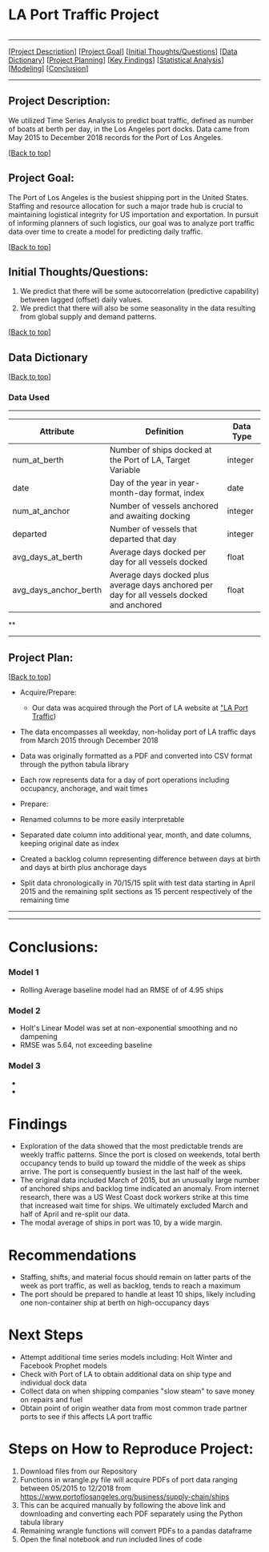 # <a name="top"></a>LA Port Traffic Project
![]()


***
[[Project Description](#project_description)]
[[Project Goal](#project_goal)]
[[Initial Thoughts/Questions](#initial_thoughts_questions)]
[[Data Dictionary](#dictionary)]
[[Project Planning](#planning)]
[[Key Findings](#findings)]
[[Statistical Analysis](#stats)]
[[Modeling](#model)]
[[Conclusion](#conclusion)]
___



## <a name="project_description"></a>Project Description:

We utilized Time Series Analysis to predict boat traffic, defined as number of boats at berth per day, in the Los Angeles port docks. Data came from May 2015 to December 2018 records for the Port of Los Angeles.

[[Back to top](#top)]

 ## <a name="project_goal"></a>Project Goal:

 The Port of Los Angeles is the busiest shipping port in the United States. Staffing and resource allocation for such a major trade hub is crucial to maintaining logistical integrity for US importation and exportation. In pursuit of informing planners of such logistics, our goal was to analyze port traffic data over time to create a model for predicting daily traffic. 

 [[Back to top](#top)]
 
 
## <a name="initial_thoughts_questions"></a>Initial Thoughts/Questions:
1. We predict that there will be some autocorrelation (predictive capability) between lagged (offset) daily values. 
2. We predict that there will also be some seasonality in the data resulting from global supply and demand patterns. 

 [[Back to top](#top)]

## <a name="dictionary"></a>Data Dictionary  
[[Back to top](#top)]


### Data Used
---
| Attribute | Definition | Data Type |
| ----- | ----- | ----- |
|num_at_berth| Number of ships docked at the Port of LA, Target Variable |integer|
|date| Day of the year in year-month-day format, index |date|
|num_at_anchor| Number of vessels anchored and awaiting docking |integer|
|departed| Number of vessels that departed that day |integer|
|avg_days_at_berth| Average days docked per day for all vessels docked |float|
|avg_days_anchor_berth| Average days docked plus average days anchored per day for all vessels docked and anchored |float|
**

***

## <a name="planning"></a>Project Plan: 
[[Back to top](#top)]
- Acquire/Prepare:
    - Our data was acquired through the Port of LA website at ["LA Port Traffic]([https://www.portoflosangeles.org/business/supply-chain/ships]))
   
- The data encompasses all weekday, non-holiday port of LA traffic days from March 2015 through December 2018
- Data was originally formatted as a PDF and converted into CSV format through the python tabula library
- Each row represents data for a day of port operations including occupancy, anchorage, and wait times
- Prepare:
- Renamed columns to be more easily interpretable
- Separated date column into additional year, month, and date columns, keeping original date as index
- Created a backlog column representing difference between days at birth and days at birth plus anchorage days
- Split data chronologically in 70/15/15 split with test data starting in April 2015 and the remaining split sections as 15 percent respectively of the remaining time

***




*********************

# Conclusions:

### Model 1

- Rolling Average baseline model had an RMSE of of 4.95 ships

### Model 2

- Holt's Linear Model was set at non-exponential smoothing and no dampening
- RMSE was 5.64, not exceeding baseline

### Model 3

- 

- 

# Findings

- Exploration of the data showed that the most predictable trends are weekly traffic patterns. Since the port is closed on weekends, total berth occupancy tends to build up toward the middle of the week as ships arrive. The port is consequently busiest in the last half of the week.
- The original data included March of 2015, but an unusually large number of anchored ships and backlog time indicated an anomaly. From internet research, there was a US West Coast dock workers strike at this time that increased wait time for ships. We ultimately excluded March and half of April and re-split our data. 
- The modal average of ships in port was 10, by a wide margin. 

# Recommendations
- Staffing, shifts, and material focus should remain on latter parts of the week as port traffic, as well as backlog, tends to reach a maximum
- The port should be prepared to handle at least 10 ships, likely including one non-container ship at berth on high-occupancy days

# Next Steps

- Attempt additional time series models including: Holt Winter and Facebook Prophet models
- Check with Port of LA to obtain additional data on ship type and individual dock data
- Collect data on when shipping companies "slow steam" to save money on repairs and fuel
- Obtain point of origin weather data from most common trade partner ports to see if this affects LA port traffic

# Steps on How to Reproduce Project:
1. Download files from our Repository
2. Functions in wrangle.py file will acquire PDFs of port data ranging between 05/2015 to 12/2018 from https://www.portoflosangeles.org/business/supply-chain/ships
3. This can be acquired manually by following the above link and downloading and converting each PDF separately using the Python tabula library
4. Remaining wrangle functions will convert PDFs to a pandas dataframe 
5. Open the final notebook and run included lines of code

